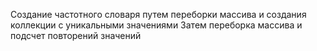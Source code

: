 Создание частотного словаря путем переборки массива и создания коллекции с уникальными значениями
Затем переборка массива и подсчет повторений значений